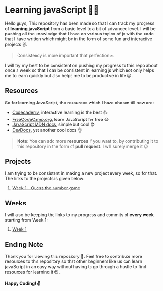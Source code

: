 # Learning javaScript 👨‍💻
Hello guys, This repository has been made so that I can track my progress of **learning javaScript** from a basic level to a bit of advanced level. I will be pushing all the knowledge that I have on various topics of js with the code that I have written which might be in the form of some fun and interactive projects ✌. 

> Consistency is more important that perfection ✊.

I will try my best to be consistent on pushing my progress to this repo about once a week so that I can be consistent in learning js which not only helps me to learn quickly but also helps me to be productive in life 😉.

## Resources

So for learning JavaScript, the resources which I have chosen till now are:

- [Codecademy](https://www.codecademy.com/courses/introduction-to-javascript/), interactive learning is the best 👍
- [FreeCodeCamp.org](https://freeCodeCamp.org), learn JavaScript for free 😃
- [JavaScript MDN docs](https://developer.mozilla.org/en-US/docs/Web/JavaScript), simple but cool 😎
- [DevDocs](https://devdocs.io/javascript/), yet another cool docs 👌

> **Note**: You can add more **resources** if you want to, by contributing it to this repository in the form of **pull request**. I will surely merge it 😉

## Projects

I am trying to be consistent in making a new project every week, so for that. The links to the projects is given below:

1. [Week 1 - Guess the number game](https://github.com/TheCoolGDev/learning-js/blob/main/Week%201/Guess%20the%20number)

## Weeks

I will also be keeping the links to my progress and commits of **every week** starting from  Week 1:

1. [Week 1](https://github.com/TheCoolGDev/learning-js/blob/main/Week%201/README.md)

## Ending Note

Thank you for viewing this repository 🧡. Feel free to contribute more resources to this repository so that other beginners like us can learn javaScript in an easy way without having to go through a hustle to find resources for learning it 😉.
#### Happy Coding! ✌

